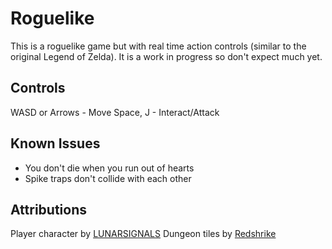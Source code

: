 # Roguelike

This is a roguelike game but with real time action controls (similar to the
original Legend of Zelda).  It is a work in progress so don't expect much yet.

## Controls

WASD or Arrows - Move
Space, J - Interact/Attack

## Known Issues

 * You don't die when you run out of hearts
 * Spike traps don't collide with each other

## Attributions

Player character by [LUNARSIGNALS](https://opengameart.org/content/overhead-action-rpg-characters)
Dungeon tiles by [Redshrike](https://opengameart.org/content/16x16-indoor-rpg-tileset-the-baseline)
